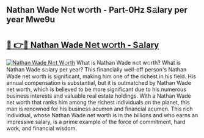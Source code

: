 ## Nathan Wade N𝚎t w𝚘rth - Part-0Hz S𝚊lary per year Mwe9u

# <h2><a href="http://gc2jq7y.nevu.top/?p=Nathan+Wade">🔗 👉🔴 Nathan Wade N𝚎t w𝚘rth - S𝚊lary</a></h2>

[![Nathan Wade N𝚎t W𝚘rth](https://i.imgur.com/Oavwk0R.jpeg)](http://gc2jq7y.nevu.top/?p=Nathan+Wade)
What is Nathan Wade n𝚎t w𝚘rth? What is Nathan Wade s𝚊lary per year?
This financially well-off person's Nathan Wade net worth is significant, making him one of the richest in his field. His annual compensation is substantial, but it is outmatched by Nathan Wade net worth, which is believed to be more significant due to his numerous business interests and valuable real estate holdings. With a Nathan Wade net worth that ranks him among the richest individuals on the planet, this man is renowned for his business acumen and financial acumen. This rich individual, whose Nathan Wade net worth is in the billions and who earns an impressive salary, is a prime example of the force of commitment, hard work, and financial wisdom.
